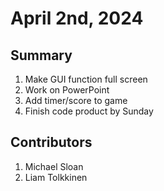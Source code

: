 # April 2nd, 2024

## Summary
1. Make GUI function full screen
2. Work on PowerPoint
3. Add timer/score to game
4. Finish code product by Sunday

## Contributors
1. Michael Sloan
2. Liam Tolkkinen
